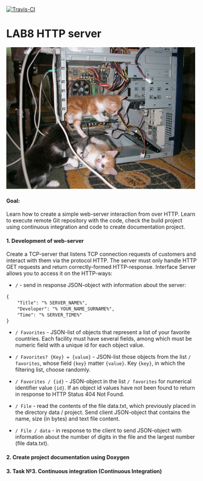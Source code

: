[![Travis-CI][travis-badge]][travis-builds]

# LAB8  HTTP server

![Cat's server]( https://github.com/ZulusK/lab8/blob/master/res/cat.jpg "Cat's server")

#### Goal:
Learn how to create a simple web-server interaction from over HTTP. Learn to execute remote Git repository with the code, check the build project using continuous integration and code to create documentation project.

#### 1. Development of web-server

Create a TCP-server that listens TCP connection requests of customers and interact with them via the protocol HTTP. The server must only handle HTTP GET requests and return correctly-formed HTTP-response. Interface Server allows you to access it on the HTTP-ways:

* `/` - send in response JSON-object with information about the server:
```
{
    "Title": "% SERVER_NAME%",
    "Developer": "% YOUR_NAME_SURNAME%",
    "Time": "% SERVER_TIME%"
}
```

* ``/ Favorites`` - JSON-list of objects that represent a list of your favorite countries. Each facility must have several fields, among which must be numeric field with a unique id for each object value.

* ``/ Favorites? {Key} = {value}`` - JSON-list those objects from the list ``/ favorites``, whose field ``{key}`` matter ``{value}``. Key ``{key}``, in which the filtering list, choose randomly.

* ``/ Favorites / {id}`` - JSON-object in the list ``/ favorites`` for numerical identifier value ``{id}``. If an object id values have not been found to return in response to HTTP Status 404 Not Found.

* ``/ File`` - read the contents of the file data.txt, which previously placed in the directory data / project. Send client JSON-object that contains the name, size (in bytes) and text file content.

* ``/ File / data`` - in response to the client to send JSON-object with information about the number of digits in the file and the largest number (file data.txt).

#### 2. Create project documentation using Doxygen


#### 3. Task №3. Continuous integration (Continuous Integration)

[travis-badge]: https://travis-ci.org/ZulusK/lab8.svg?branch=master
[travis-builds]: https://travis-ci.org/ZulusK/lab8/builds